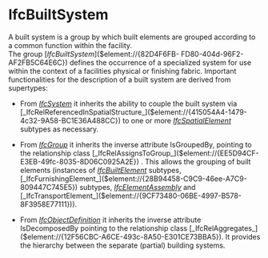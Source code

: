 IfcBuiltSystem
==============
A built system is a group by which built elements are grouped according to a
common function within the facility.  
The group [_IfcBuiltSystem_]($element://{82D4F6FB-
FD80-404d-96F2-AF2FB5C64E6C}) defines the occurrence of a specialized system
for use within the context of a facilities physical or finishing fabric.
Important functionalities for the description of a built system are derived
from supertypes:  

  

  * From [_IfcSystem_]($element://{34E3790C-B8FF-41f1-B5A1-BD382C9DBD21}) it inherits the ability to couple the built system via [_IfcRelReferencedInSpatialStructure_]($element://{415054A4-1479-4c32-9A58-BC1E36A488CC}) to one or more [_IfcSpatialElement_]($element://{AFD1B7AF-F4A3-42ba-BF29-741A1DEBF281}) subtypes as necessary.
  

  * From [_IfcGroup_]($element://{9F87A6C3-BA39-40f1-A16E-48328E412EAF}) it inherits the inverse attribute IsGroupedBy, pointing to the relationship class [_IfcRelAssignsToGroup_]($element://{EE5D94CF-E3EB-49fc-8035-8D06C0925A2E}) . This allows the grouping of built elements (instances of [_IfcBuiltElement_]($element://{8ED417F7-860C-4172-9660-46F4EB8D97F3}) subtypes, [_IfcFurnishingElement_]($element://{28B94458-C9C9-46ee-A7C9-809447C745E5}) subtypes, [_IfcElementAssembly_]($element://{37A21453-AB05-44b6-8887-DD9BF7647B60}) and [_IfcTransportElement_]($element://{9CF73480-06BE-4997-B578-8F3958E77111})).
  

  * From [_IfcObjectDefinition_]($element://{82D54863-CD3F-4127-90A2-82628ECFBDC9}) it inherits the inverse attribute IsDecomposedBy pointing to the relationship class [_IfcRelAggregates_]($element://{12F56CBC-A6CE-493c-8A50-E301CE73BBA5}). It provides the hierarchy between the separate (partial) building systems.
  


